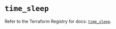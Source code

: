# `time_sleep`

Refer to the Terraform Registry for docs: [`time_sleep`](https://registry.terraform.io/providers/hashicorp/time/0.13.1/docs/resources/sleep).
